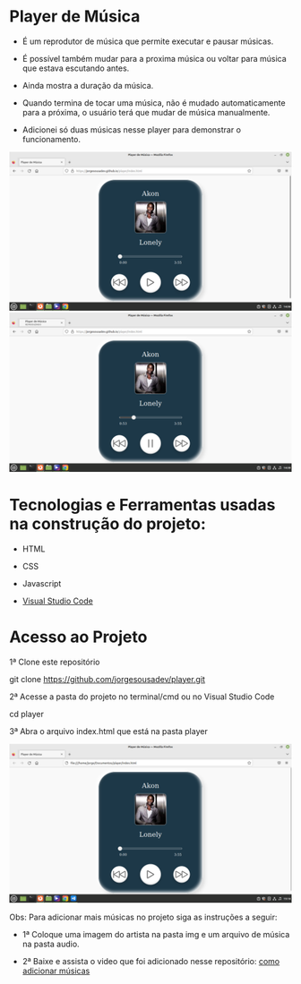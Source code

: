 # Player de Música

* É um reprodutor de música que permite executar e pausar músicas.

* É possível também mudar para a proxima música ou voltar para música que estava escutando antes. 

* Ainda mostra a duração da música.

* Quando termina de tocar uma música, não é mudado automaticamente para a próxima, o usuário terá que mudar de música manualmente.

* Adicionei só duas músicas nesse player para demonstrar o funcionamento.

![](/Screenshot/print.png)
![](/Screenshot/print2.png)

# Tecnologias e Ferramentas usadas na construção do projeto:

* HTML
* CSS
* Javascript

* [Visual Studio Code](https://code.visualstudio.com/)

# Acesso ao Projeto

1ª Clone este repositório

git clone https://github.com/jorgesousadev/player.git

2ª Acesse a pasta do projeto no terminal/cmd ou no Visual Studio Code

cd player

3ª Abra o arquivo index.html que está na pasta player

![](/Screenshot/print3.png)

Obs: Para adicionar mais músicas no projeto siga as instruções a seguir:

* 1ª Coloque uma imagem do artista na pasta img e um arquivo de música na pasta audio.

* 2ª Baixe e assista o video que foi adicionado nesse repositório: [como adicionar músicas](https://github.com/jorgesousadev/player/blob/main/tutorial.mp4)









